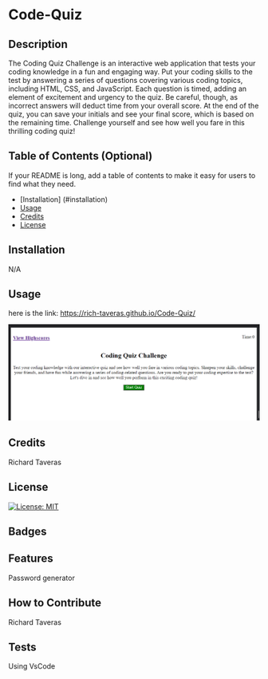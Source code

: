 # Code-Quiz

## Description

The Coding Quiz Challenge is an interactive web application that tests your coding knowledge in a fun and engaging way. Put your coding skills to the test by answering a series of questions covering various coding topics, including HTML, CSS, and JavaScript. Each question is timed, adding an element of excitement and urgency to the quiz. Be careful, though, as incorrect answers will deduct time from your overall score. At the end of the quiz, you can save your initials and see your final score, which is based on the remaining time. Challenge yourself and see how well you fare in this thrilling coding quiz!

## Table of Contents (Optional)

If your README is long, add a table of contents to make it easy for users to find what they need.

- [Installation] (#installation)
- [Usage](#usage)
- [Credits](#credits)
- [License](#license)

## Installation

N/A

## Usage

here is the link:
https://rich-taveras.github.io/Code-Quiz/

<img src="./images/Screenshot 2023-07-13 225718.png">

## Credits

Richard Taveras

## License

[![License: MIT](https://img.shields.io/badge/License-MIT-yellow.svg)](https://opensource.org/licenses/MIT)

## Badges

## Features

Password generator

## How to Contribute

Richard Taveras

## Tests

Using VsCode
